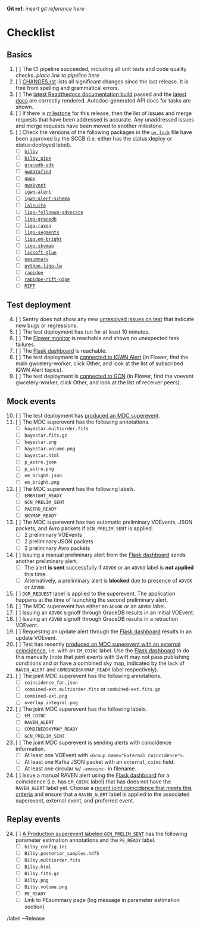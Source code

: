 **Git ref**: *insert git reference here*

# Checklist

## Basics

1.  [ ] The CI pipeline succeeded, including all unit tests and code quality checks. *place link to pipeline here*
2.  [ ] [CHANGES.rst](CHANGES.rst) lists all significant changes since the last release. It is free from spelling and grammatical errors.
3.  [ ] The [latest Readthedocs documentation build](https://readthedocs.org/projects/gwcelery/builds/) passed and the [latest docs](https://gwcelery.readthedocs.io/en/latest/) are correctly rendered. Autodoc-generated API docs for tasks are shown.
4.  [ ] If there is [milestone](https://git.ligo.org/emfollow/gwcelery/-/milestones) for this
    release, then the list of issues and merge requests that have been
    addressed is accurate. Any unaddressed issues and merge requests have been
    moved to another milestone.
5.  [ ] Check the versions of the following packages in the [`uv.lock`](https://git.ligo.org/emfollow/gwcelery/-/blob/main/uv.lock) file have been approved by the SCCB (i.e. either has the status:deploy or status:deployed label).
    - [ ] [`bilby`](https://git.ligo.org/computing/sccb/-/issues/?sort=updated_desc&state=all&search=bilby&first_page_size=100)
    - [ ] [`bilby_pipe`](https://git.ligo.org/computing/sccb/-/issues/?sort=updated_desc&state=all&search=bilby_pipe&first_page_size=100)
    - [ ] [`gracedb-sdk`](https://git.ligo.org/computing/sccb/-/issues/?sort=updated_desc&state=all&search=gracedb-sdk&first_page_size=100)
    - [ ] [`gwdatafind`](https://git.ligo.org/computing/sccb/-/issues/?sort=updated_desc&state=all&search=gwdatafind&first_page_size=100)
    - [ ] [`gwpy`](https://git.ligo.org/computing/sccb/-/issues/?sort=updated_desc&state=all&search=gwpy&first_page_size=100)
    - [ ] [`gwskynet`](https://git.ligo.org/computing/sccb/-/issues/?sort=updated_desc&state=all&search=gwskynet&first_page_size=100)
    - [ ] [`igwn-alert`](https://git.ligo.org/computing/sccb/-/issues/?sort=updated_desc&state=all&search=igwn-alert&first_page_size=100)
    - [ ] [`igwn-alert-schema`](https://git.ligo.org/computing/sccb/-/issues/?sort=updated_desc&state=all&search=igwn-gwalert-schema&first_page_size=20)
    - [ ] [`lalsuite`](https://git.ligo.org/computing/sccb/-/issues/?sort=updated_desc&state=all&search=lalsuite&first_page_size=100)
    - [ ] [`ligo-followup-advocate`](https://git.ligo.org/computing/sccb/-/issues/?sort=updated_desc&state=all&search=ligo-followup-advocate&first_page_size=100)
    - [ ] [`ligo-gracedb`](https://git.ligo.org/computing/sccb/-/issues/?sort=updated_desc&state=all&search=ligo-gracedb&first_page_size=100)
    - [ ] [`ligo-raven`](https://git.ligo.org/computing/sccb/-/issues/?sort=updated_desc&state=all&search=ligo-raven&first_page_size=100)
    - [ ] [`ligo-segments`](https://git.ligo.org/computing/sccb/-/issues/?sort=updated_desc&state=all&search=ligo-segments&first_page_size=20)
    - [ ] [`ligo.em-bright`](https://git.ligo.org/computing/sccb/-/issues/?sort=updated_desc&state=all&search=ligo.em-bright&first_page_size=20)
    - [ ] [`ligo.skymap`](https://git.ligo.org/computing/sccb/-/issues/?sort=updated_desc&state=all&search=ligo.skymap&first_page_size=100)
    - [ ] [`lscsoft-glue`](https://git.ligo.org/computing/sccb/-/issues/?sort=updated_desc&state=all&search=lscsoft-glue&first_page_size=100)
    - [ ] [`pesummary`](https://git.ligo.org/computing/sccb/-/issues/?sort=updated_desc&state=all&search=pesummary&first_page_size=100)
    - [ ] [`python-ligo-lw`](https://git.ligo.org/computing/sccb/-/issues/?sort=updated_desc&state=all&search=python-ligo-lw&first_page_size=100)
    - [ ] [`rapidpe`](https://git.ligo.org/computing/sccb/-/issues/?sort=updated_desc&state=all&search=Rapidpe&first_page_size=20)
    - [ ] [`rapidpe-rift-pipe`](https://git.ligo.org/computing/sccb/-/issues/?sort=updated_desc&state=all&search=RapidPE%20pipeline&first_page_size=20)
    - [ ] [`RIFT`](https://git.ligo.org/computing/sccb/-/issues/?sort=updated_desc&state=all&search=rift&first_page_size=100)

## Test deployment

4.  [ ] Sentry does not show any new [unresolved issues on test](https://sentry.io/organizations/ligo-caltech/issues/?environment=test&groupStatsPeriod=14d&project=1425216&query=is%3Aunresolved&statsPeriod=14d) that indicate new bugs or regressions.
5.  [ ] The test deployment has run for at least 10 minutes.
6.  [ ] The [Flower monitor](https://emfollow-test.ligo.caltech.edu/flower) is reachable and shows no unexpected task failures.
7.  [ ] The [Flask dashboard](https://emfollow-test.ligo.caltech.edu/gwcelery) is reachable.
8.  [ ] The test deployment is [connected to IGWN Alert](https://emfollow-test.ligo.caltech.edu/flower/worker/gwcelery-worker%40emfollow-test.ligo.caltech.edu#tab-other) (in Flower, find the main gwcelery-worker, click Other, and look at the list of subscribed IGWN Alert topics).
9.  [ ] The test deployment is [connected to GCN](https://emfollow-test.ligo.caltech.edu/flower/worker/gwcelery-voevent-worker%40emfollow-test.ligo.caltech.edu#tab-other) (in Flower, find the voevent gwcelery-worker, click Other, and look at the list of receiver peers).

## Mock events

10. [ ] The test deployment has [produced an MDC superevent](https://gracedb-test.ligo.org/latest/?query=MDC&query_type=S).
11. [ ] The MDC superevent has the following annotations.
    - [ ] `bayestar.multiorder.fits`
    - [ ] `bayestar.fits.gz`
    - [ ] `bayestar.png`
    - [ ] `bayestar.volume.png`
    - [ ] `bayestar.html`
    - [ ] `p_astro.json`
    - [ ] `p_astro.png`
    - [ ] `em_bright.json`
    - [ ] `em_bright.png`
12. [ ] The MDC superevent has the following labels.
    - [ ] `EMBRIGHT_READY`
    - [ ] `GCN_PRELIM_SENT`
    - [ ] `PASTRO_READY`
    - [ ] `SKYMAP_READY`
13. [ ] The MDC superevent has two automatic preliminary VOEvents, JSON packets, and Avro packets if `GCN_PRELIM_SENT` is applied.
    - [ ] 2 preliminary VOEvents
    - [ ] 2 preliminary JSON packets
    - [ ] 2 preliminary Avro packets
14. [ ] Issuing a manual preliminary alert from the [Flask dashboard](https://emfollow-test.ligo.caltech.edu/gwcelery) sends another preliminary alert.
    - [ ] The alert **is sent** successfully if `ADVOK` or an `ADVNO` label is **not applied** this time.
    - [ ] Alternatively, a preliminary alert is **blocked** due to presence of `ADVOK` or `ADVNO`.
15. [ ] `DQR_REQUEST` label is applied to the superevent. The application happens at the time of launching the second preliminary alert.
16. [ ] The MDC superevent has either an `ADVOK` or an `ADVNO` label.
17. [ ] Issuing an `ADVOK` signoff through GraceDB results in an initial VOEvent.
18. [ ] Issuing an `ADVNO` signoff through GraceDB results in a retraction VOEvent.
19. [ ] Requesting an update alert through the [Flask dashboard](https://emfollow-test.ligo.caltech.edu/gwcelery) results in an update VOEvent.
20. [ ] Test has recently [produced an MDC superevent with an external coincidence](https://gracedb-test.ligo.org/latest/?query=MDC+EM_COINC&query_type=S), i.e. with an `EM_COINC` label. Use the [Flask dashboard](https://emfollow-test.ligo.caltech.edu/gwcelery) to do this manually (note that joint events with Swift may not pass publishing conditions and or have a combined sky map, indicated by the lack of `RAVEN_ALERT` and `COMBINEDSKYMAP_READY` label respectively).
21. [ ] The joint MDC superevent has the following annotations.
    - [ ] `coincidence_far.json`
    - [ ] `combined-ext.multiorder.fits` or `combined-ext.fits.gz`
    - [ ] `combined-ext.png`
    - [ ] `overlap_integral.png`
22. [ ] The joint MDC superevent has the following labels.
    - [ ] `EM_COINC`
    - [ ] `RAVEN_ALERT`
    - [ ] `COMBINEDSKYMAP_READY`
    - [ ] `GCN_PRELIM_SENT`
23. [ ] The joint MDC superevent is sending alerts with coincidence information.
    - [ ] At least one VOEvent with `<Group name="External Coincidence">`.
    - [ ] At least one Kafka JSON packet with an `external_coinc` field.
    - [ ] At least one circular w/ `-emcoinc-` in filename.
24. [ ] Issue a manual RAVEN alert using the [Flask dashboard](https://emfollow-test.ligo.caltech.edu/gwcelery) for a coincidence (i.e. has `EM_COINC` label) that has does not have the `RAVEN_ALERT` label yet. Choose a [recent joint coincidence that meets this criteria](https://gracedb-test.ligo.org/latest/?query=MDC+%7ERAVEN_ALERT+%26+EM_COINC&query_type=S&get_neighbors=&results_format=) and ensure that a `RAVEN_ALERT` label is applied to the associated superevent, external event, and preferred event.

## Replay events

24. [ ] [A Production superevent labeled `GCN_PRELIM_SENT`](https://gracedb-test.ligo.org/latest/?query=Production+GCN_PRELIM_SENT&query_type=S&get_neighbors=&results_format=) has the following parameter estimation annotations and the `PE_READY` label.
    - [ ] `bilby_config.ini`
    - [ ] `Bilby.posterior_samples.hdf5`
    - [ ] `Bilby.multiorder.fits`
    - [ ] `Bilby.html`
    - [ ] `Bilby.fits.gz`
    - [ ] `Bilby.png`
    - [ ] `Bilby.volume.png`
    - [ ] `PE_READY`
    - [ ] Link to PEsummary page (log message in parameter estimation section)

/label ~Release
